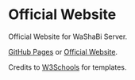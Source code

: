 # Official Website

Official Website for WaShaBi Server.

[GitHub Pages](https://wsb-washabi.github.io/Official-Website/) or [Official Website](https://www.washabi.world).

Credits to [W3Schools](https://www.w3schools.com/w3css/default.asp) for templates.